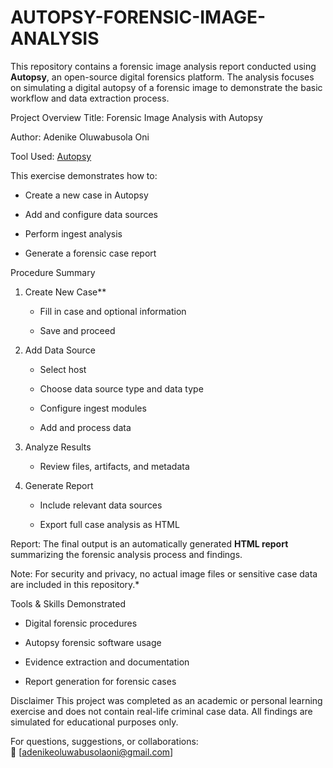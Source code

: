 # AUTOPSY-FORENSIC-IMAGE-ANALYSIS
This repository contains a forensic image analysis report conducted using **Autopsy**, an open-source digital forensics platform. The analysis focuses on simulating a digital autopsy of a forensic image to demonstrate the basic workflow and data extraction process.

Project Overview
Title: Forensic Image Analysis with Autopsy  

Author: Adenike Oluwabusola Oni  

Tool Used: [Autopsy](https://www.sleuthkit.org/autopsy/)

This exercise demonstrates how to:

- Create a new case in Autopsy

- Add and configure data sources

- Perform ingest analysis

- Generate a forensic case report


Procedure Summary
1. Create New Case**

   - Fill in case and optional information

   - Save and proceed

2. Add Data Source

   - Select host

   - Choose data source type and data type

   - Configure ingest modules

   - Add and process data

3. Analyze Results

   - Review files, artifacts, and metadata

4. Generate Report

   - Include relevant data sources

   - Export full case analysis as HTML


Report:
The final output is an automatically generated **HTML report** summarizing the forensic analysis process and findings.  

Note: For security and privacy, no actual image files or sensitive case data are included in this repository.*


Tools & Skills Demonstrated
- Digital forensic procedures

- Autopsy forensic software usage

- Evidence extraction and documentation

- Report generation for forensic cases


Disclaimer
This project was completed as an academic or personal learning exercise and does not contain real-life criminal case data. All findings are simulated for educational purposes only.


For questions, suggestions, or collaborations:  
📧 [adenikeoluwabusolaoni@gmail.com]
